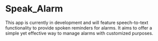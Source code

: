 ﻿# Speak_Alarm
This app is currently in development and will feature speech-to-text functionality to provide spoken reminders for alarms. It aims to offer a simple yet effective way to manage alarms with customized purposes.
